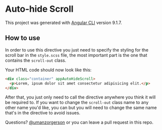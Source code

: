 # Auto-hide Scroll

This project was generated with [Angular CLI](https://github.com/angular/angular-cli) version 9.1.7.

## How to use
In order to use this directive you just need to specify the styling for the scroll bar in the `style.scss` file, the most important part is the one that contains the `scroll-out` class.

Your HTML code should now look like this:

```html
<div class="container" appAutoHideScroll>
  <p>Lorem, ipsum dolor sit amet consectetur adipisicing elit.</p>
</div>
```

After that, you just only need to call the directive anywhere you think it will be required to. If you want to change the `scroll-out` class name to any other name you'd like, you can but you will need to change the same name that's in the directive to avoid issues.

Questions? [@umanzorgerson](https://www.twitter.com/umanzorgerson "Contact me on twitter") or you can leave a pull request in this repo.